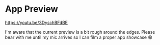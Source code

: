 # App Preview

https://youtu.be/3DyschBFdBE

I'm aware that the current preview is a bit rough around the edges. Please bear with me until my mic arrives so I can film a proper app showcase 😁

